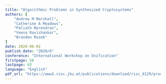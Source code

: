 ```yaml
---
title: "Algorithmic Problems in Synthesized Cryptosystems"
authors: [
    "Andrew M Marshall",
    "Catherine A Meadows",
    "Paliath Narendran",
    "Veena Ravishankar",
    "Brandon Rozek"
]
date: 2020-06-01
publish_date: "2020/6"
conference: "International Workshop on Unification"
firstpage: 58
lastpage: 63
language: "English"
pdf_url: "https://www3.risc.jku.at/publications/download/risc_6129/proceedings-UNIF2020.pdf#page=58"
---
```


